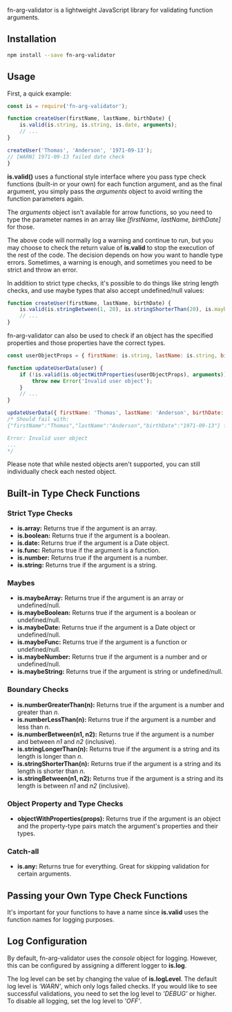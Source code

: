 fn-arg-validator is a lightweight JavaScript library for validating function arguments.

## Installation

```bash
npm install --save fn-arg-validator
```

## Usage

First, a quick example:

```js
const is = require('fn-arg-validator');

function createUser(firstName, lastName, birthDate) {
	is.valid(is.string, is.string, is.date, arguments);
	// ...
}

createUser('Thomas', 'Anderson', '1971-09-13');
// [WARN] 1971-09-13 failed date check 
}
```

**is.valid()** uses a functional style interface where you pass type check functions (built-in or your own) for each function argument, and as the final argument, you simply pass the *arguments* object to avoid writing the function parameters again. 

The *arguments* object isn't available for arrow functions, so you need to type the parameter names in an array like *[firstName, lastName, birthDate]* for those.

The above code will normally log a warning and continue to run, but you may choose to check the return value of **is.valid** to stop the execution of the rest of the code. The decision depends on how you want to handle type errors. Sometimes, a warning is enough, and sometimes you need to be strict and throw an error.

In addition to strict type checks, it's possible to do things like string length checks, and use maybe types that also accept undefined/null values:

```js
function createUser(firstName, lastName, birthDate) {
	is.valid(is.stringBetween(1, 20), is.stringShorterThan(20), is.maybeDate, arguments);
	// ...
}
```

fn-arg-validator can also be used to check if an object has the specified properties and those properties have the correct types.

```js
const userObjectProps = { firstName: is.string, lastName: is.string, birthDate: is.date };

function updateUserData(user) {
    if (!is.valid(is.objectWithProperties(userObjectProps), arguments)) {
        throw new Error('Invalid user object');
    }
    // ...
}

updateUserData({ firstName: 'Thomas', lastName: 'Anderson', birthDate: '1971-09-13' });
/* Should fail with:
{"firstName":"Thomas","lastName":"Anderson","birthDate":"1971-09-13"} failed objectWithProperties check

Error: Invalid user object
...
*/
```

Please note that while nested objects aren't supported, you can still individually check each nested object.


## Built-in Type Check Functions

### Strict Type Checks

* **is.array:** Returns true if the argument is an array.
* **is.boolean:** Returns true if the argument is a boolean.
* **is.date:** Returns true if the argument is a Date object.
* **is.func:** Returns true if the argument is a function.
* **is.number:** Returns true if the argument is a number.
* **is.string:** Returns true if the argument is a string.

### Maybes
* **is.maybeArray:** Returns true if the argument is an array or undefined/null.
* **is.maybeBoolean:** Returns true if the argument is a boolean or undefined/null.
* **is.maybeDate:** Returns true if the argument is a Date object or undefined/null.
* **is.maybeFunc:** Returns true if the argument is a function or undefined/null.
* **is.maybeNumber:** Returns true if the argument is a number and or undefined/null.
* **is.maybeString:** Returns true if the argument is string or undefined/null.

### Boundary Checks
* **is.numberGreaterThan(n):** Returns true if the argument is a number and greater than *n*.
* **is.numberLessThan(n):** Returns true if the argument is a number and less than *n*.
* **is.numberBetween(n1, n2):** Returns true if the argument is a number and between *n1* and *n2* (inclusive).
* **is.stringLongerThan(n):** Returns true if the argument is a string and its length is longer than *n*.
* **is.stringShorterThan(n):** Returns true if the argument is a string and its length is shorter than *n*.
* **is.stringBetween(n1, n2):** Returns true if the argument is a string and its length is between *n1* and *n2* (inclusive).

### Object Property and Type Checks
* **objectWithProperties(props):** Returns true if the argument is an object and the property-type pairs match the argument's properties and their types.

### Catch-all
* **is.any:** Returns true for everything. Great for skipping validation for certain arguments.

## Passing your Own Type Check Functions
It's important for your functions to have a name since **is.valid** uses the function names for logging purposes.

## Log Configuration
By default, fn-arg-validator uses the *console* object for logging. However, this can be configured by assigning a different logger to **is.log**.

The log level can be set by changing the value of **is.logLevel**. The default log level is *'WARN'*, which only logs failed checks. If you would like to see successful validations, you need to set the log level to *'DEBUG'* or higher. To disable all logging, set the log level to *'OFF'*.
